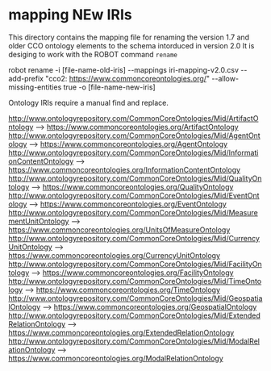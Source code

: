 # mapping NEw IRIs

This directory contains the mapping file for renaming the version 1.7 and older CCO ontology elements to the schema intorduced in version 2.0
It is desiging to work with the ROBOT command `rename`

robot rename -i [file-name-old-iris] --mappings iri-mapping-v2.0.csv --add-prefix "cco2: https://www.commoncoreontologies.org/" --allow-missing-entities true -o [file-name-new-iris]

Ontology IRIs require a manual find and replace.

http://www.ontologyrepository.com/CommonCoreOntologies/Mid/ArtifactOntology --> https://www.commoncoreontologies.org/ArtifactOntology
http://www.ontologyrepository.com/CommonCoreOntologies/Mid/AgentOntology --> https://www.commoncoreontologies.org/AgentOntology
http://www.ontologyrepository.com/CommonCoreOntologies/Mid/InformationContentOntology --> https://www.commoncoreontologies.org/InformationContentOntology
http://www.ontologyrepository.com/CommonCoreOntologies/Mid/QualityOntology --> https://www.commoncoreontologies.org/QualityOntology
http://www.ontologyrepository.com/CommonCoreOntologies/Mid/EventOntology --> https://www.commoncoreontologies.org/EventOntology
http://www.ontologyrepository.com/CommonCoreOntologies/Mid/MeasurementUnitOntology --> https://www.commoncoreontologies.org/UnitsOfMeasureOntology
http://www.ontologyrepository.com/CommonCoreOntologies/Mid/CurrencyUnitOntology --> https://www.commoncoreontologies.org/CurrencyUnitOntology
http://www.ontologyrepository.com/CommonCoreOntologies/Mid/FacilityOntology --> https://www.commoncoreontologies.org/FacilityOntology
http://www.ontologyrepository.com/CommonCoreOntologies/Mid/TimeOntology --> https://www.commoncoreontologies.org/TimeOntology
http://www.ontologyrepository.com/CommonCoreOntologies/Mid/GeospatialOntology --> https://www.commoncoreontologies.org/GeospatialOntology
http://www.ontologyrepository.com/CommonCoreOntologies/Mid/ExtendedRelationOntology --> https://www.commoncoreontologies.org/ExtendedRelationOntology
http://www.ontologyrepository.com/CommonCoreOntologies/Mid/ModalRelationOntology --> https://www.commoncoreontologies.org/ModalRelationOntology